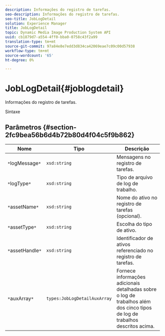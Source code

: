 ```yaml
---
description: Informações do registro de tarefas.
seo-description: Informações do registro de tarefas.
seo-title: JobLogDetail
solution: Experience Manager
title: JobLogDetail
topic: Dynamic Media Image Production System API
uuid: cb1879d7-a554-4ff0-bba0-0758c43f2a99
translation-type: tm+mt
source-git-commit: 97a84e8e7edd3d834ca42069eae7c09c00d57938
workflow-type: tm+mt
source-wordcount: '65'
ht-degree: 0%

---
```



# JobLogDetail{#joblogdetail}

Informações do registro de tarefas.

Sintaxe

## Parâmetros {#section-2fc9bea56b6d4b72b80d4f04c5f9b862}

| Nome | Tipo | Descrição |
|---|---|---|
| `*`logMessage`*` | `xsd:string` | Mensagens no registro de tarefas. |
| `*`logType`*` | `xsd:string` | Tipo de arquivo de log de trabalho. |
| `*`assetName`*` | `xsd:string` | Nome do ativo no registro de tarefas (opcional). |
| `*`assetType`*` | `xsd:string` | Escolha do tipo de ativo. |
| `*`assetHandle`*` | `xsd:string` | Identificador de ativos referenciado no registro de tarefas. |
| `*`auxArray`*` | `types:JobLogDetailAuxArray` | Fornece informações adicionais detalhadas sobre o log de trabalhos além dos cinco tipos de log de trabalhos descritos acima. |

